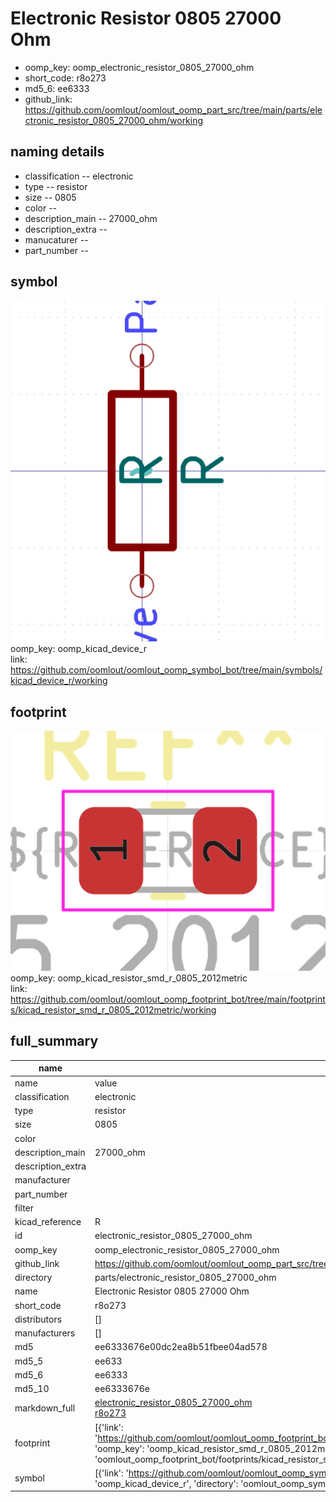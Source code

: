 # Electronic Resistor 0805 27000 Ohm

  
* oomp_key: oomp_electronic_resistor_0805_27000_ohm 
* short_code: r8o273
* md5_6: ee6333  
* github_link: https://github.com/oomlout/oomlout_oomp_part_src/tree/main/parts/electronic_resistor_0805_27000_ohm/working  
## naming details
* classification -- electronic
* type -- resistor
* size -- 0805
* color -- 
* description_main -- 27000_ohm
* description_extra -- 
* manucaturer -- 
* part_number -- 



## symbol

![](symbol/0/working/working_600.png)  
oomp_key: oomp_kicad_device_r  
link: https://github.com/oomlout/oomlout_oomp_symbol_bot/tree/main/symbols/kicad_device_r/working  

## footprint

![](footprint/0/working/working_600.png)  
oomp_key: oomp_kicad_resistor_smd_r_0805_2012metric  
link: https://github.com/oomlout/oomlout_oomp_footprint_bot/tree/main/footprints/kicad_resistor_smd_r_0805_2012metric/working  

## full_summary
| name | value | 
| --- | --- | 
| name | value | 
| classification | electronic | 
| type | resistor | 
| size | 0805 | 
| color |  | 
| description_main | 27000_ohm | 
| description_extra |  | 
| manufacturer |  | 
| part_number |  | 
| filter |  | 
| kicad_reference | R | 
| id | electronic_resistor_0805_27000_ohm | 
| oomp_key | oomp_electronic_resistor_0805_27000_ohm | 
| github_link | https://github.com/oomlout/oomlout_oomp_part_src/tree/main/parts/electronic_resistor_0805_27000_ohm/working | 
| directory | parts/electronic_resistor_0805_27000_ohm | 
| name | Electronic Resistor 0805 27000 Ohm | 
| short_code | r8o273 | 
| distributors | [] | 
| manufacturers | [] | 
| md5 | ee6333676e00dc2ea8b51fbee04ad578 | 
| md5_5 | ee633 | 
| md5_6 | ee6333 | 
| md5_10 | ee6333676e | 
| markdown_full | [electronic_resistor_0805_27000_ohm](https://github.com/oomlout/oomlout_oomp_part_src/tree/main/parts/electronic_resistor_0805_27000_ohm/working)<br>[r8o273](https://github.com/oomlout/oomlout_oomp_part_src/tree/main/parts/electronic_resistor_0805_27000_ohm/working)<br> | 
| footprint | [{'link': 'https://github.com/oomlout/oomlout_oomp_footprint_bot/tree/main/foootprntss/kicad_resistor_smd_r_0805_2012metric', 'oomp_key': 'oomp_kicad_resistor_smd_r_0805_2012metric', 'directory': 'oomlout_oomp_footprint_bot/footprints/kicad_resistor_smd_r_0805_2012metric//working/working.kicad_mod'}] | 
| symbol | [{'link': 'https://github.com/oomlout/oomlout_oomp_symbol_bot/tree/main/symbols/kicad_device_r', 'oomp_key': 'oomp_kicad_device_r', 'directory': 'oomlout_oomp_symbol_bot/symbols/kicad_device_r//working/working.kicad_sym'}] | 
